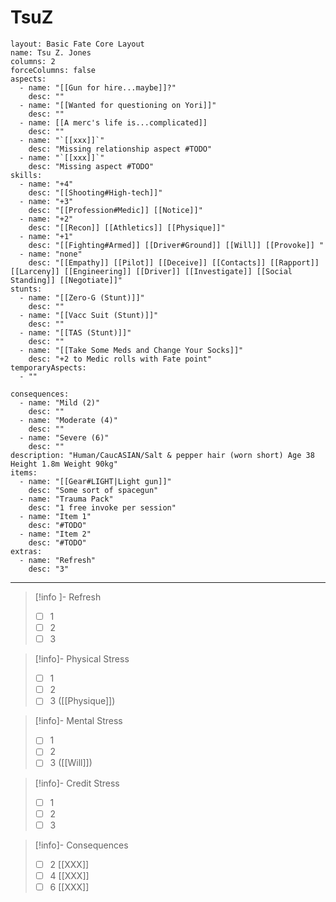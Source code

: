 # TsuZ

```statblock
layout: Basic Fate Core Layout
name: Tsu Z. Jones
columns: 2
forceColumns: false
aspects:
  - name: "[[Gun for hire...maybe]]?"
    desc: ""
  - name: "[[Wanted for questioning on Yori]]"
    desc: ""
  - name: [[A merc's life is...complicated]]
    desc: ""
  - name: "`[[xxx]]`"
    desc: "Missing relationship aspect #TODO"
  - name: "`[[xxx]]`"
    desc: "Missing aspect #TODO"
skills:
  - name: "+4"
    desc: "[[Shooting#High-tech]]"
  - name: "+3"
    desc: "[[Profession#Medic]] [[Notice]]"
  - name: "+2"
    desc: "[[Recon]] [[Athletics]] [[Physique]]"
  - name: "+1"
    desc: "[[Fighting#Armed]] [[Driver#Ground]] [[Will]] [[Provoke]] "
  - name: "none"
    desc: "[[Empathy]] [[Pilot]] [[Deceive]] [[Contacts]] [[Rapport]] [[Larceny]] [[Engineering]] [[Driver]] [[Investigate]] [[Social Standing]] [[Negotiate]]"
stunts:
  - name: "[[Zero-G (Stunt)]]"
    desc: ""
  - name: "[[Vacc Suit (Stunt)]]"
    desc: ""
  - name: "[[TAS (Stunt)]]"
    desc: ""
  - name: "[[Take Some Meds and Change Your Socks]]"
    desc: "+2 to Medic rolls with Fate point" 
temporaryAspects: 
  - ""

consequences:
  - name: "Mild (2)"
    desc: ""
  - name: "Moderate (4)"
    desc: ""
  - name: "Severe (6)"
    desc: ""
description: "Human/CaucASIAN/Salt & pepper hair (worn short) Age 38 Height 1.8m Weight 90kg"
items:
  - name: "[[Gear#LIGHT|Light gun]]"
    desc: "Some sort of spacegun"
  - name: "Trauma Pack"
    desc: "1 free invoke per session"
  - name: "Item 1"
    desc: "#TODO"
  - name: "Item 2"
    desc: "#TODO"
extras:
  - name: "Refresh"
    desc: "3"
```
--- 
> [!info ]- Refresh
> - [ ] 1
> - [ ] 2
> - [ ] 3

> [!info]- Physical Stress
> - [ ] 1
> - [ ] 2
> - [ ] 3  ([[Physique]])

> [!info]- Mental Stress
> - [ ] 1
> - [ ] 2
> - [ ] 3 ([[Will]])

> [!info]- Credit Stress
> - [ ] 1
> - [ ] 2
> - [ ] 3

> [!info]- Consequences
> - [ ] 2 [[XXX]]
> - [ ] 4 [[XXX]]
> - [ ] 6 [[XXX]]
